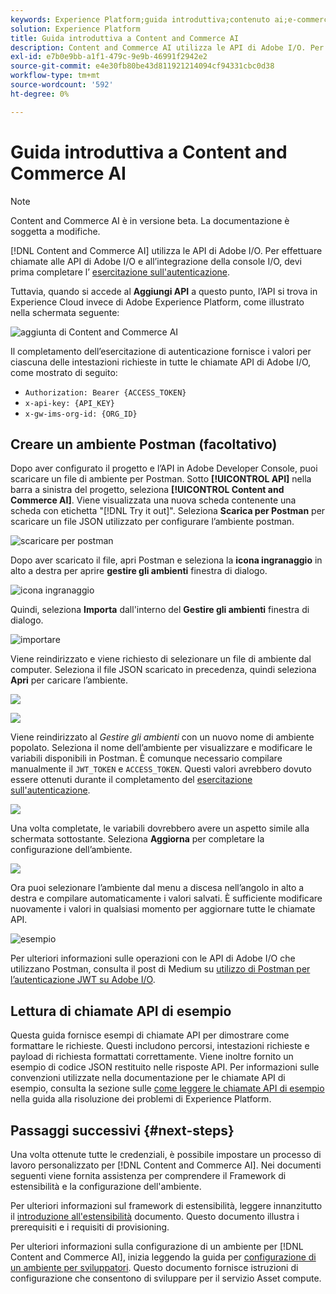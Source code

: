 ```yaml
---
keywords: Experience Platform;guida introduttiva;contenuto ai;e-commerce;contenuti e commerce ai
solution: Experience Platform
title: Guida introduttiva a Content and Commerce AI
description: Content and Commerce AI utilizza le API di Adobe I/O. Per effettuare chiamate alle API di Adobe I/O e all’integrazione della console I/O, devi prima completare l’esercitazione sull’autenticazione.
exl-id: e7b0e9bb-a1f1-479c-9e9b-46991f2942e2
source-git-commit: e4e30fb80be43d811921214094cf94331cbc0d38
workflow-type: tm+mt
source-wordcount: '592'
ht-degree: 0%

---
```


# Guida introduttiva a Content and Commerce AI

>[!NOTE]
>
>Content and Commerce AI è in versione beta. La documentazione è soggetta a modifiche.

[!DNL Content and Commerce AI] utilizza le API di Adobe I/O. Per effettuare chiamate alle API di Adobe I/O e all’integrazione della console I/O, devi prima completare l’ [esercitazione sull&#39;autenticazione](https://www.adobe.com/go/platform-api-authentication-en).

Tuttavia, quando si accede al **Aggiungi API** a questo punto, l’API si trova in Experience Cloud invece di Adobe Experience Platform, come illustrato nella schermata seguente:

![aggiunta di Content and Commerce AI](./images/add-api.png)

Il completamento dell’esercitazione di autenticazione fornisce i valori per ciascuna delle intestazioni richieste in tutte le chiamate API di Adobe I/O, come mostrato di seguito:

- `Authorization: Bearer {ACCESS_TOKEN}`
- `x-api-key: {API_KEY}`
- `x-gw-ims-org-id: {ORG_ID}`

## Creare un ambiente Postman (facoltativo)

Dopo aver configurato il progetto e l’API in Adobe Developer Console, puoi scaricare un file di ambiente per Postman. Sotto **[!UICONTROL API]** nella barra a sinistra del progetto, seleziona **[!UICONTROL Content and Commerce AI]**. Viene visualizzata una nuova scheda contenente una scheda con etichetta &quot;[!DNL Try it out]&quot;. Seleziona **Scarica per Postman** per scaricare un file JSON utilizzato per configurare l’ambiente postman.

![scaricare per postman](./images/add-to-postman.png)

Dopo aver scaricato il file, apri Postman e seleziona la **icona ingranaggio** in alto a destra per aprire **gestire gli ambienti** finestra di dialogo.

![icona ingranaggio](./images/select-gear-icon.png)

Quindi, seleziona **Importa** dall&#39;interno del **Gestire gli ambienti** finestra di dialogo.

![importare](./images/import.png)

Viene reindirizzato e viene richiesto di selezionare un file di ambiente dal computer. Seleziona il file JSON scaricato in precedenza, quindi seleziona **Apri** per caricare l’ambiente.

![](./images/choose-your-file.png)

![](./images/click-open.png)

Viene reindirizzato al *Gestire gli ambienti* con un nuovo nome di ambiente popolato. Seleziona il nome dell’ambiente per visualizzare e modificare le variabili disponibili in Postman. È comunque necessario compilare manualmente il `JWT_TOKEN` e `ACCESS_TOKEN`. Questi valori avrebbero dovuto essere ottenuti durante il completamento del [esercitazione sull&#39;autenticazione](https://www.adobe.com/go/platform-api-authentication-en).

![](./images/re-direct.png)

Una volta completate, le variabili dovrebbero avere un aspetto simile alla schermata sottostante. Seleziona **Aggiorna** per completare la configurazione dell’ambiente.

![](./images/final-environment.png)

Ora puoi selezionare l’ambiente dal menu a discesa nell’angolo in alto a destra e compilare automaticamente i valori salvati. È sufficiente modificare nuovamente i valori in qualsiasi momento per aggiornare tutte le chiamate API.

![esempio](./images/select-environment.png)

Per ulteriori informazioni sulle operazioni con le API di Adobe I/O che utilizzano Postman, consulta il post di Medium su [utilizzo di Postman per l’autenticazione JWT su Adobe I/O](https://medium.com/adobetech/using-postman-for-jwt-authentication-on-adobe-i-o-7573428ffe7f).

## Lettura di chiamate API di esempio

Questa guida fornisce esempi di chiamate API per dimostrare come formattare le richieste. Questi includono percorsi, intestazioni richieste e payload di richiesta formattati correttamente. Viene inoltre fornito un esempio di codice JSON restituito nelle risposte API. Per informazioni sulle convenzioni utilizzate nella documentazione per le chiamate API di esempio, consulta la sezione sulle [come leggere le chiamate API di esempio](../../landing/troubleshooting.md) nella guida alla risoluzione dei problemi di Experience Platform.

## Passaggi successivi {#next-steps}

Una volta ottenute tutte le credenziali, è possibile impostare un processo di lavoro personalizzato per [!DNL Content and Commerce AI]. Nei documenti seguenti viene fornita assistenza per comprendere il Framework di estensibilità e la configurazione dell&#39;ambiente.

Per ulteriori informazioni sul framework di estensibilità, leggere innanzitutto il [introduzione all&#39;estensibilità](https://experienceleague.adobe.com/docs/asset-compute/using/extend/understand-extensibility.html) documento. Questo documento illustra i prerequisiti e i requisiti di provisioning.

Per ulteriori informazioni sulla configurazione di un ambiente per [!DNL Content and Commerce AI], inizia leggendo la guida per [configurazione di un ambiente per sviluppatori](https://experienceleague.adobe.com/docs/asset-compute/using/extend/setup-environment.html). Questo documento fornisce istruzioni di configurazione che consentono di sviluppare per il servizio Asset compute.
